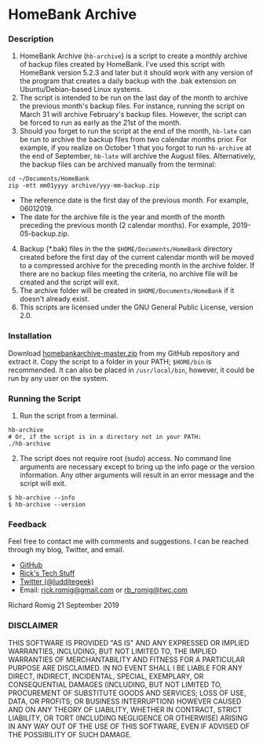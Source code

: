# HomeBank Archive

### Description
1. HomeBank Archive (`hb-archive`) is a script to create a monthly archive of backup files created by HomeBank. I've used this script with HomeBank version 5.2.3 and later but it should work with any version of the program that creates a daily backup with the .bak extension on Ubuntu/Debian-based Linux systems.
2. The script is intended to be run on the last day of the month to archive the previous month's backup files. For instance, running the script on March 31 will archive February's backup files. However, the script can be forced to run as early as the 21st of the month.
3. Should you forget to run the script at the end of the month, `hb-late` can be run to archive the backup files from two calendar months prior. For example, if you realize on October 1 that you forgot to run `hb-archive` at the end of September, `hb-late` will archive the August files. Alternatively, the backup files can be archived manually from the terminal:
```
cd ~/Documents/HomeBank
zip -mtt mm01yyyy archive/yyy-mm-backup.zip
```
  * The reference date is the first day of the previous month. For example, 06012019.
  * The date for the archive file is the year and month of the month preceding the previous month (2 calendar months). For example, 2019-05-backup.zip.
4. Backup (\*.bak) files in the the `$HOME/Documents/HomeBank` directory created before the first day of the current calendar month will be moved to a compressed archive for the preceding month in the archive folder. If there are no backup files meeting the criteria, no archive file will be created and the script will exit.
5. The archive folder will be created in `$HOME/Documents/HomeBank` if it doesn't already exist.
6. This scripts are licensed under the GNU General Public License, version 2.0.

### Installation
Download [homebankarchive-master.zip](https://github.com/RickRomig/homebankarchive/archive/master.zip) from my GitHub repository and extract it. Copy the script to a folder in your PATH; `$HOME/bin` is recommended. It can also be placed in `/usr/local/bin`, however, it could be run by any user on the system.

### Running the Script
1. Run the script from a terminal.
```
hb-archive
# Or, if the script is in a directory not in your PATH:
./hb-archive
```
2. The script does not require root (sudo) access. No command line arguments are necessary except to bring up the info page or the version information. Any other arguments will result in an error message and the script will exit.
```
$ hb-archive --info
$ hb-archive --version
```

### Feedback
Feel free to contact me with comments and suggestions. I can be reached through my blog, Twitter, and email.
* [GitHub](https://github.com/RickRomig/homebankarchive)
* [Rick's Tech Stuff](https://ricktech.wordpress.com)
* [Twitter (@ludditegeek)](https://twitter.com/ludditegeek)
* Email: <rick.romig@gmail.com> or <rb_romig@twc.com>

Richard Romig
21 September 2019

### DISCLAIMER
THIS SOFTWARE IS PROVIDED "AS IS" AND ANY EXPRESSED OR IMPLIED WARRANTIES, INCLUDING, BUT NOT LIMITED TO, THE IMPLIED WARRANTIES OF MERCHANTABILITY AND FITNESS FOR A PARTICULAR PURPOSE ARE DISCLAIMED. IN NO EVENT SHALL I BE LIABLE FOR ANY DIRECT, INDIRECT, INCIDENTAL, SPECIAL, EXEMPLARY, OR CONSEQUENTIAL DAMAGES (INCLUDING, BUT NOT LIMITED TO, PROCUREMENT OF SUBSTITUTE GOODS AND SERVICES; LOSS OF USE, DATA, OR PROFITS; OR BUSINESS INTERRUPTION) HOWEVER CAUSED AND ON ANY THEORY OF LIABILITY, WHETHER IN CONTRACT, STRICT LIABILITY, OR TORT (INCLUDING NEGLIGENCE OR OTHERWISE) ARISING IN ANY WAY OUT OF THE USE OF THIS SOFTWARE, EVEN IF ADVISED OF THE POSSIBILITY OF SUCH DAMAGE.

